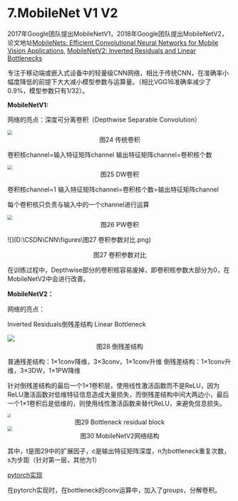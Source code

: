 # 7.MobileNet V1 V2

2017年Google团队提出MobileNetV1，2018年Google团队提出MobileNetV2，论文地址[MobileNets: Efficient Convolutional Neural Networks for Mobile Vision Applications](https://arxiv.org/pdf/1704.04861.pdf), [MobileNetV2: Inverted Residuals and Linear Bottlenecks](https://arxiv.org/pdf/1801.04381.pdf)

专注于移动端或嵌入式设备中的轻量级CNN网络，相比于传统CNN，在准确率小幅度降低的前提下大大减小模型参数与运算量。（相比VGG16准确率减少了0.9%，模型参数只有1/32）。

**MobileNetV1:**

网络的亮点：深度可分离卷积（Depthwise Separable Convolution）

<img src="D:\CSDN\CNN\figures\图24 传统卷积.png" style="zoom:67%;" />

<center>
    图24 传统卷积
</center>

卷积核channel=输入特征矩阵channel
输出特征矩阵channel=卷积核个数

<img src="D:\CSDN\CNN\figures\图25 DW卷积.png" style="zoom:67%;" />

<center>
    图25 DW卷积
</center>

卷积核channel=1
输入特征矩阵channel=卷积核个数=输出特征矩阵channel

每个卷积核只负责与输入中的一个channel进行运算

<img src="D:\CSDN\CNN\figures\图26 PW卷积.png" style="zoom:67%;" />

<center>
    图26 PW卷积
</center>

![](D:\CSDN\CNN\figures\图27 卷积参数对比.png)

<center>
    图27 卷积参数对比
</center>

在训练过程中，Depthwise部分的卷积核容易废掉，即卷积核参数大部分为0，在MobileNetV2中会进行改善。

**MobileNetV2：**

网络的亮点：

Inverted Residuals倒残差结构
Linear Bottleneck

<img src="D:\CSDN\CNN\figures\图28 Inverted residual.png"  />

<center>
    图28 倒残差结构
</center>

普通残差结构：1×1conv降维，3×3conv，1×1conv升维
倒残差结构：1×1conv升维，3×3DW，1×1PW降维

针对倒残差结构的最后一个1×1卷积层，使用线性激活函数而不是ReLU，因为ReLU激活函数对低维特征信息造成大量损失，而倒残差结构中间大两边小，最后一个1×1卷积后是低维的，则使用线性激活函数来替代ReLU，来避免信息损失。

<img src="D:\CSDN\CNN\figures\图29 Bottleneck residual.png" style="zoom:50%;" />

<center>
    图29 Bottleneck residual block
</center>

<img src="D:\CSDN\CNN\figures\图30 MobileNetV2.png" style="zoom:67%;" />

<center>
    图30 MobileNetV2网络结构
</center>

其中，t是图29中的扩展因子，c是输出特征矩阵深度，n为bottleneck重复次数，s为步距（针对第一层，其他为1）

[pytorch实现](https://github.com/gdww97/CNN/blob/master/codes/MobileNet.py)

在pytorch实现时，在bottleneck的conv运算中，加入了groups，分解卷积。